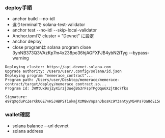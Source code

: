 ### deploy手順
- anchor build --no-idl
- 違うterminalで solana-test-validator
- anchor test --no-idl  --skip-local-validator
- Anchor.tomlで cluster = "Devnet" に設定
- anchor deploy
- close programは solana program close 3ynNB373Q3VAzKp7m4x238po36hjAGFXFJB4ybN2iTyg --bypass-warning

```shell
Deploying cluster: https://api.devnet.solana.com
Upgrade authority: /Users/user/.config/solana/id.json
Deploying program "memerace_contract"...
Program path: /Users/user/Desktop/memerace/memerace-contract/target/deploy/memerace_contract.so...
Program Id: 3WMtUx9sjZyXirzj3uegBG3rFspTPgQqu6X2jtBc7fks

Signature: e9YqXqduPcZerKkUGE7vH5JHBPSTiokmjXzM8wVnpanJbosKc9Y3antyyMS4Ps7Qa8dE15u9E5NKXEMLnukHaz5
```

### wallet確認
- solana balance --url devnet
- solana address